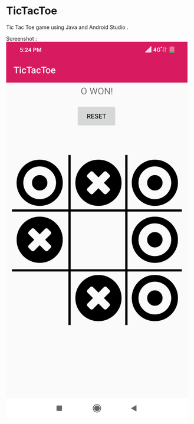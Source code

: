 # TicTacToe

Tic Tac Toe game using Java and Android Studio .

Screenshot :
![TicTacToe](gamescreen.png)
